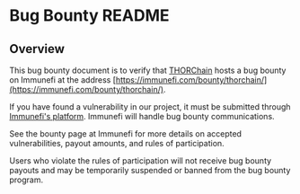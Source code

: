 # Bug Bounty README

## Overview

This bug bounty document is to verify that [THORChain](https://www.thorchain.com/) hosts a bug bounty on Immunefi at the address [https://immunefi.com/bounty/thorchain/](https://immunefi.com/bounty/thorchain/).

If you have found a vulnerability in our project, it must be submitted through [Immunefi's platform](https://immunefi.com/). Immunefi will handle bug bounty communications.

See the bounty page at Immunefi for more details on accepted vulnerabilities, payout amounts, and rules of participation.

Users who violate the rules of participation will not receive bug bounty payouts and may be temporarily suspended or banned from the bug bounty program.
